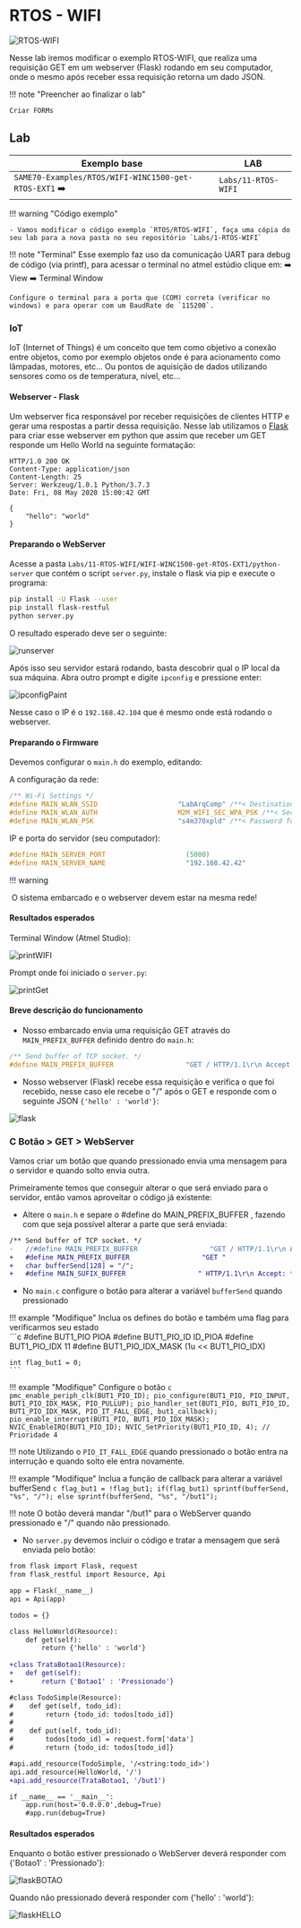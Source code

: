 # RTOS - WIFI

![RTOS-WIFI](/imgs/Lab-11-RTOS-WIFI/RTOS-WIFI.png)

Nesse lab iremos modificar o exemplo RTOS-WIFI, que realiza uma requisição GET em um webserver (Flask) rodando em seu computador, onde o mesmo após receber essa requisição retorna um dado JSON. 

!!! note "Preencher ao finalizar o lab"

    Criar FORMs

## Lab    

| Exemplo base                                                 | LAB                 |
| ------------------------------------------------------------ | ------------------- |
| `SAME70-Examples/RTOS/WIFI-WINC1500-get-RTOS-EXT1` :arrow_right: | `Labs/11-RTOS-WIFI` |

!!! warning "Código exemplo"

    - Vamos modificar o código exemplo `RTOS/RTOS-WIFI`, faça uma cópia do seu lab para a nova pasta no seu repositório `Labs/1-RTOS-WIFI`

!!! note "Terminal"
    Esse exemplo faz uso da comunicação UART para debug de código (via printf), para acessar o terminal no atmel estúdio clique em:  :arrow_right: View :arrow_right: Terminal Window
    

    Configure o terminal para a porta que (COM) correta (verificar no windows) e para operar com um BaudRate de `115200`.

### IoT	

IoT (Internet of Things) é um conceito que tem como objetivo a conexão entre objetos, como por exemplo objetos onde é para acionamento como lâmpadas, motores, etc... Ou pontos de aquisição de dados utilizando sensores como os de temperatura, nível, etc... 

#### Webserver - Flask

Um webserver fica responsável por receber requisições de clientes HTTP e gerar uma respostas a partir dessa requisição. Nesse lab utilizamos o [Flask](https://flask.palletsprojects.com/en/1.1.x/) para criar esse webserver em python que assim que receber um GET responde um Hello World na seguinte formatação:

```
HTTP/1.0 200 OK
Content-Type: application/json
Content-Length: 25
Server: Werkzeug/1.0.1 Python/3.7.3
Date: Fri, 08 May 2020 15:00:42 GMT

{
    "hello": "world"
}
```



#### Preparando o WebServer

Acesse a pasta `Labs/11-RTOS-WIFI/WIFI-WINC1500-get-RTOS-EXT1/python-server` que contém o script `server.py`, instale o flask via pip e execute o programa:

```bash
pip install -U Flask --user
pip install flask-restful
python server.py
```

O resultado esperado deve ser o seguinte:

![runserver](/imgs/Lab-11-RTOS-WIFI/runserver.png)

Após isso seu servidor estará rodando, basta descobrir qual o IP local da sua máquina. Abra outro prompt e digite `ipconfig` e pressione enter:

![ipconfigPaint](/imgs/Lab-11-RTOS-WIFI/ipconfigPaint.png)

Nesse caso o IP é o `192.168.42.104`  que é mesmo onde está rodando o webserver.



#### Preparando o Firmware

Devemos configurar o `main.h` do exemplo, editando:

A configuração da rede:

```c
/** Wi-Fi Settings */
#define MAIN_WLAN_SSID                    "LabArqComp" /**< Destination SSID */
#define MAIN_WLAN_AUTH                    M2M_WIFI_SEC_WPA_PSK /**< Security manner */
#define MAIN_WLAN_PSK                     "s4m370xpld" /**< Password for Destination SSID */
```

IP e porta do servidor (seu computador):

```c
#define MAIN_SERVER_PORT                    (5000)
#define MAIN_SERVER_NAME                    "192.168.42.42"
```

!!! warning

​    O sistema embarcado e o webserver devem estar na mesma rede!

#### Resultados esperados

Terminal Window (Atmel Studio):

![printWIFI](/imgs/Lab-11-RTOS-WIFI/printWIFI.gif)

Prompt onde foi iniciado o `server.py`:

![printGet](/imgs/Lab-11-RTOS-WIFI/printGet.png)



#### Breve descrição do funcionamento

- Nosso embarcado envia uma requisição GET através do `MAIN_PREFIX_BUFFER` definido dentro do `main.h`:

```c
/** Send buffer of TCP socket. */
#define MAIN_PREFIX_BUFFER                  "GET / HTTP/1.1\r\n Accept: */*\r\n\r\n"
```

-  Nosso webserver (Flask) recebe essa requisição e verifica o que foi recebido, nesse caso ele recebe o "/" após o GET e responde com o seguinte JSON `{'hello' : 'world'}`:

  

  ![flask](D:\ComputacaoEmbarcada\docs-src\imgs\Lab-11-RTOS-WIFI\flask.png)



### C Botão > GET > WebServer

Vamos criar um botão que quando pressionado envia uma mensagem para o servidor e quando solto envia outra.

Primeiramente temos que conseguir alterar o que será enviado para o servidor, então vamos aproveitar o código já existente:

- Altere o `main.h` e separe o #define do MAIN_PREFIX_BUFFER , fazendo com que seja possível alterar a parte que será enviada: 

```diff
/** Send buffer of TCP socket. */
-	//#define MAIN_PREFIX_BUFFER                  "GET / HTTP/1.1\r\n Accept: */*\r\n\r\n"
+	#define MAIN_PREFIX_BUFFER                  "GET "
+	char bufferSend[128] = "/";
+	#define MAIN_SUFIX_BUFFER                  " HTTP/1.1\r\n Accept: */*\r\n\r\n"
```

- No `main.c` configure o botão para alterar a variável `bufferSend` quando pressionado

!!! example "Modifique"
    Inclua os defines do botão e também uma flag para verificarmos seu estado   
    ```c
    #define BUT1_PIO			PIOA
    #define BUT1_PIO_ID			ID_PIOA
    #define BUT1_PIO_IDX		11
    #define BUT1_PIO_IDX_MASK	(1u << BUT1_PIO_IDX)
	
	int flag_but1 = 0;
	```

!!! example "Modifique"
    Configure o botão
    ```c
	pmc_enable_periph_clk(BUT1_PIO_ID);
	pio_configure(BUT1_PIO, PIO_INPUT, BUT1_PIO_IDX_MASK, PIO_PULLUP);
	pio_handler_set(BUT1_PIO, BUT1_PIO_ID, BUT1_PIO_IDX_MASK, PIO_IT_FALL_EDGE, but1_callback);
	pio_enable_interrupt(BUT1_PIO, BUT1_PIO_IDX_MASK);
	NVIC_EnableIRQ(BUT1_PIO_ID);
	NVIC_SetPriority(BUT1_PIO_ID, 4); // Prioridade 4
    ```

!!! note 
    Utilizando o `PIO_IT_FALL_EDGE` quando pressionado o botão entra na interrução e quando solto ele entra novamente.
	
!!! example "Modifique"
    Inclua a função de callback para alterar a variável bufferSend
    ```c
	flag_but1 = !flag_but1;
	if(flag_but1) sprintf(bufferSend, "%s", "/");
	else sprintf(bufferSend, "%s", "/but1");
    ```

!!! note 
	O botão deverá mandar "/but1" para o WebServer quando pressionado e "/" quando não pressionado.
	
- No `server.py` devemos incluir o código e tratar a mensagem que será enviada pelo botão:

```diff
from flask import Flask, request
from flask_restful import Resource, Api

app = Flask(__name__)
api = Api(app)

todos = {}

class HelloWorld(Resource):
    def get(self):
        return {'hello' : 'world'}
		
+class TrataBotao1(Resource):
+   def get(self):
+       return {'Botao1' : 'Pressionado'}

#class TodoSimple(Resource):
#    def get(self, todo_id):
#        return {todo_id: todos[todo_id]}
#
#    def put(self, todo_id):
#        todos[todo_id] = request.form['data']
#        return {todo_id: todos[todo_id]}

#api.add_resource(TodoSimple, '/<string:todo_id>')
api.add_resource(HelloWorld, '/')
+api.add_resource(TrataBotao1, '/but1')

if __name__ == '__main__':
    app.run(host='0.0.0.0',debug=True)
    #app.run(debug=True)
```

#### Resultados esperados

Enquanto o botão estiver pressionado o WebServer deverá responder com {'Botao1' : 'Pressionado'}:

![flaskBOTAO](/imgs/Lab-11-RTOS-WIFI/flaskBOTAO.png)

Quando não pressionado deverá responder com {'hello' : 'world'}:

![flaskHELLO](/imgs/Lab-11-RTOS-WIFI/flaskHELLO.png)